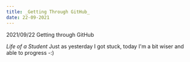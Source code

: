 ```yaml
---
title: _Getting Through GitHub_
date: 22-09-2021
---
```


2021/09/22 Getting through GitHub

_Life of a Student_
Just as yesterday I got stuck, today I'm a bit wiser and able to progress -:)
